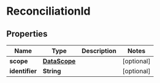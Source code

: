 

# ReconciliationId


## Properties

Name | Type | Description | Notes
------------ | ------------- | ------------- | -------------
**scope** | [**DataScope**](DataScope.md) |  |  [optional]
**identifier** | **String** |  |  [optional]



